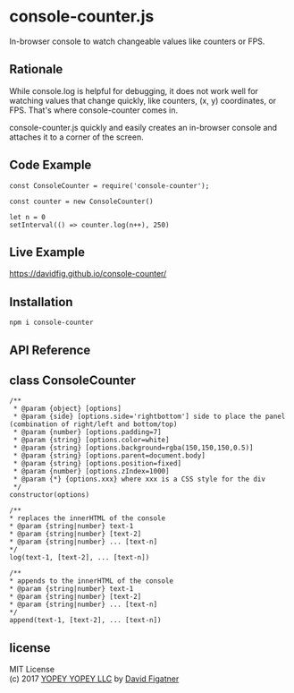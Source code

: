 # console-counter.js
In-browser console to watch changeable values like counters or FPS.

## Rationale
While console.log is helpful for debugging, it does not work well for watching values that change quickly, like counters, (x, y) coordinates, or FPS. That's where console-counter comes in. 

console-counter.js quickly and easily creates an in-browser console and attaches it to a corner of the screen.    

## Code Example

    const ConsoleCounter = require('console-counter');

    const counter = new ConsoleCounter()

    let n = 0
    setInterval(() => counter.log(n++), 250)

## Live Example
https://davidfig.github.io/console-counter/

## Installation

    npm i console-counter

## API Reference

## class ConsoleCounter
    /**
     * @param {object} [options]
     * @param {side} [options.side='rightbottom'] side to place the panel (combination of right/left and bottom/top)
     * @param {number} [options.padding=7]
     * @param {string} [options.color=white]
     * @param {string} [options.background=rgba(150,150,150,0.5)]
     * @param {string} [options.parent=document.body]
     * @param {string} [options.position=fixed]
     * @param {number} [options.zIndex=1000]
     * @param {*} {options.xxx} where xxx is a CSS style for the div
     */
    constructor(options)

    /**
    * replaces the innerHTML of the console
    * @param {string|number} text-1
    * @param {string|number} [text-2]
    * @param {string|number} ... [text-n]
    */
    log(text-1, [text-2], ... [text-n])
    
    /**
    * appends to the innerHTML of the console
    * @param {string|number} text-1
    * @param {string|number} [text-2]
    * @param {string|number} ... [text-n]
    */
    append(text-1, [text-2], ... [text-n])
    
## license  
MIT License  
(c) 2017 [YOPEY YOPEY LLC](https://yopeyopey.com/) by [David Figatner](https://twitter.com/yopey_yopey/)